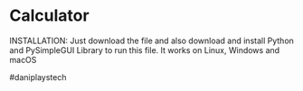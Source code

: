 # Calculator

INSTALLATION:
Just download the file and also download and install Python and PySimpleGUI Library to run this file. It works on Linux, Windows and macOS


#daniplaystech
